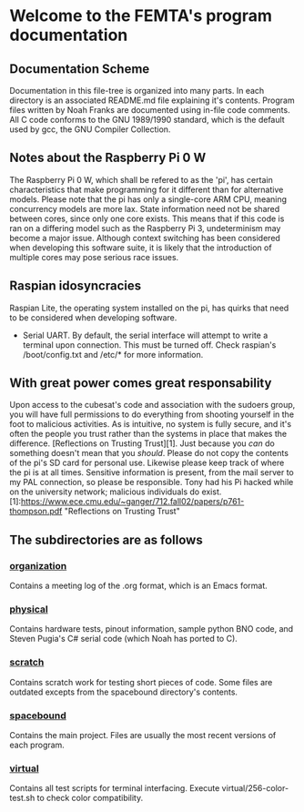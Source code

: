 # Welcome to the FEMTA's program documentation
## Documentation Scheme
Documentation in this file-tree is organized into many parts. In each directory is an associated README.md file explaining it's contents. Program files written by Noah Franks are documented using in-file code comments. All C code conforms to the GNU 1989/1990 standard, which is the default used by gcc, the GNU Compiler Collection.

## Notes about the Raspberry Pi 0 W
The Raspberry Pi 0 W, which shall be refered to as the 'pi', has certain characteristics that make programming for it different than for alternative models. Please note that the pi has only a single-core ARM CPU, meaning concurrency models are more lax. State information need not be shared between cores, since only one core exists. This means that if this code is ran on a differing model such as the Raspberry Pi 3, undeterminism may become a major issue. Although context switching has been considered when developing this software suite, it is likely that the introduction of multiple cores may pose serious race issues.  

## Raspian idosyncracies
Raspian Lite, the operating system installed on the pi, has quirks that need to be considered when developing software.  
- Serial UART. By default, the serial interface will attempt to write a terminal upon connection. This must be turned off. Check raspian's /boot/config.txt and /etc/* for more information.

## With great power comes great responsability
Upon access to the cubesat's code and association with the sudoers group, you will have full permissions to do everything from shooting yourself in the foot to malicious activities. As is intuitive, no system is fully secure, and it's often the people you trust rather than the systems in place that makes the difference. [Reflections on Trusting Trust][1]. Just because you *can* do something doesn't mean that you *should*. Please do not copy the contents of the pi's SD card for personal use. Likewise please keep track of where the pi is at all times. Sensitive information is present, from the mail server to my PAL connection, so please be responsible. Tony had his Pi hacked while on the university network; malicious individuals do exist. 
[1]:https://www.ece.cmu.edu/~ganger/712.fall02/papers/p761-thompson.pdf "Reflections on Trusting Trust"


## The subdirectories are as follows
### [organization][2]
Contains a meeting log of the .org format, which is an Emacs format.
### [physical][3]
Contains hardware tests, pinout information, sample python BNO code, and Steven Pugia's C# serial code (which Noah has ported to C).

### [scratch][4]
Contains scratch work for testing short pieces of code. Some files are outdated excepts from the spacebound directory's contents.

### [spacebound][5]
Contains the main project. Files are usually the most recent versions of each program.

### [virtual][6]
Contains all test scripts for terminal interfacing. Execute virtual/256-color-test.sh to check color compatibility.

[2]:https://github.com/FEMTA-Suborbital-Experiment/FEMTA/tree/master/organization   "Go to directory"
[3]:https://github.com/FEMTA-Suborbital-Experiment/FEMTA/tree/master/physical   "Go to directory"
[4]:https://github.com/FEMTA-Suborbital-Experiment/FEMTA/tree/master/scratch    "Go to directory"
[5]:https://github.com/FEMTA-Suborbital-Experiment/FEMTA/tree/master/spacebound "Go to directory"
[6]:https://github.com/FEMTA-Suborbital-Experiment/FEMTA/tree/master/virtual    "Go to directory"
